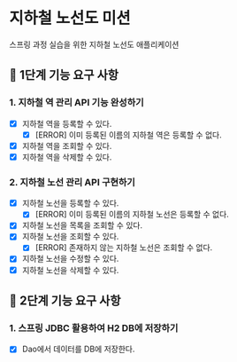 # 지하철 노선도 미션

스프링 과정 실습을 위한 지하철 노선도 애플리케이션

## 🚀 1단계 기능 요구 사항

### 1. 지하철 역 관리 API 기능 완성하기

- [x] 지하철 역을 등록할 수 있다.
    - [x] [ERROR] 이미 등록된 이름의 지하철 역은 등록할 수 없다.
- [x] 지하철 역을 조회할 수 있다.
- [x] 지하철 역을 삭제할 수 있다.

### 2. 지하철 노선 관리 API 구현하기

- [x] 지하철 노선을 등록할 수 있다.
    - [x] [ERROR] 이미 등록된 이름의 지하철 노선은 등록할 수 없다.
- [x] 지하철 노선을 목록을 조회할 수 있다.
- [x] 지하철 노선을 조회할 수 있다.
    - [x] [ERROR] 존재하지 않는 지하철 노선은 조회할 수 없다.
- [x] 지하철 노선을 수정할 수 있다.
- [x] 지하철 노선을 삭제할 수 있다.

## 🚀 2단계 기능 요구 사항

### 1. 스프링 JDBC 활용하여 H2 DB에 저장하기

- [x] Dao에서 데이터를 DB에 저장한다.

